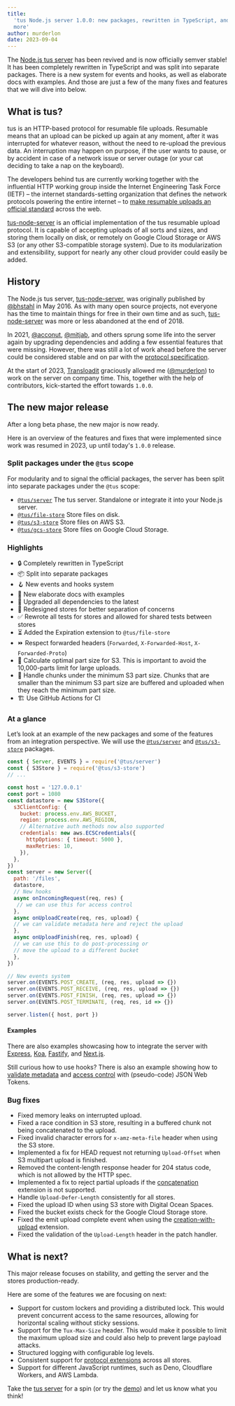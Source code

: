 ```yaml
---
title:
  'tus Node.js server 1.0.0: new packages, rewritten in TypeScript, and much
  more'
author: murderlon
date: 2023-09-04
---
```


The [Node.js tus server](https://github.com/tus/tus-node-server) has been
revived and is now officially semver stable! It has been completely rewritten in
TypeScript and was split into separate packages. There is a new system for
events and hooks, as well as elaborate docs with examples. And those are just a
few of the many fixes and features that we will dive into below.

## What is tus?

tus is an HTTP-based protocol for resumable file uploads. Resumable means that
an upload can be picked up again at any moment, after it was interrupted for
whatever reason, without the need to re-upload the previous data. An
interruption may happen on purpose, if the user wants to pause, or by accident
in case of a network issue or server outage (or your cat deciding to take a nap
on the keyboard).

The developers behind tus are currently working together with the influential
HTTP working group inside the Internet Engineering Task Force (IETF) – the
internet standards-setting organization that defines the network protocols
powering the entire internet – to
[make resumable uploads an official standard](https://tus.io/blog/2023/08/09/resumable-uploads-ietf)
across the web.

[tus-node-server][] is an official implementation of the tus resumable upload
protocol. It is capable of accepting uploads of all sorts and sizes, and storing
them locally on disk, or remotely on Google Cloud Storage or AWS S3 (or any
other S3-compatible storage system). Due to its modularization and
extensibility, support for nearly any other cloud provider could easily be
added.

## History

The Node.js tus server, [tus-node-server][], was originally published by
[@bhstahl][] in May 2016. As with many open source projects, not everyone has
the time to maintain things for free in their own time and as such,
[tus-node-server][] was more or less abandoned at the end of 2018.

In 2021, [@acconut][], [@mitjab][], and others sprung some life into the server
again by upgrading dependencies and adding a few essential features that were
missing. However, there was still a lot of work ahead before the server could be
considered stable and on par with the [protocol specification][].

At the start of 2023, [Transloadit][] graciously allowed me ([@murderlon][]) to
work on the server on company time. This, together with the help of
contributors, kick-started the effort towards `1.0.0`.

## The new major release

After a long beta phase, the new major is now ready.

Here is an overview of the features and fixes that were implemented since work
was resumed in 2023, up until today's `1.0.0` release.

### Split packages under the `@tus` scope

For modularity and to signal the official packages, the server has been split
into separate packages under the `@tus` scope:

- [`@tus/server`][] The tus server. Standalone or integrate it into your Node.js
  server.
- [`@tus/file-store`][] Store files on disk.
- [`@tus/s3-store`][] Store files on AWS S3.
- [`@tus/gcs-store`][] Store files on Google Cloud Storage.

### Highlights

- 🔒 Completely rewritten in TypeScript
- 📦 Split into separate packages
- 🪝 New events and hooks system
- 📝 New elaborate docs with examples
- 🚢 Upgraded all dependencies to the latest
- 🔄 Redesigned stores for better separation of concerns
- ✅ Rewrote all tests for stores and allowed for shared tests between stores
- ⏳ Added the Expiration extension to `@tus/file-store`
- ⏩ Respect forwarded headers (`Forwarded`, `X-Forwarded-Host`,
  `X-Forwarded-Proto`)
- 🧮 Calculate optimal part size for S3. This is important to avoid the
  10,000-parts limit for large uploads.
- 🧩 Handle chunks under the minimum S3 part size. Chunks that are smaller than
  the minimum S3 part size are buffered and uploaded when they reach the minimum
  part size.
- 🏗 Use GitHub Actions for CI

### At a glance

Let’s look at an example of the new packages and some of the features from an
integration perspective. We will use the [`@tus/server`][] and
[`@tus/s3-store`][] packages.

```js
const { Server, EVENTS } = require('@tus/server')
const { S3Store } = require('@tus/s3-store')
// ...

const host = '127.0.0.1'
const port = 1080
const datastore = new S3Store({
  s3ClientConfig: {
    bucket: process.env.AWS_BUCKET,
    region: process.env.AWS_REGION,
    // Alternative auth methods now also supported
    credentials: new aws.ECSCredentials({
      httpOptions: { timeout: 5000 },
      maxRetries: 10,
    }),
  },
})
const server = new Server({
  path: '/files',
  datastore,
  // New hooks
  async onIncomingRequest(req, res) {
   // we can use this for access control
  },
  async onUploadCreate(req, res, upload) {
  // we can validate metadata here and reject the upload
  },
  async onUploadFinish(req, res, upload) {
  // we can use this to do post-processing or
  // move the upload to a different bucket
  },
})

// New events system
server.on(EVENTS.POST_CREATE, (req, res, upload => {})
server.on(EVENTS.POST_RECEIVE, (req, res, upload => {})
server.on(EVENTS.POST_FINISH, (req, res, upload => {})
server.on(EVENTS.POST_TERMINATE, (req, res, id => {})

server.listen({ host, port })
```

#### Examples

There are also examples showcasing how to integrate the server with [Express][],
[Koa][], [Fastify][], and [Next.js][].

Still curious how to use hooks? There is also an example showing how to
[validate metadata][] and [access control][] with (pseudo-code) JSON Web Tokens.

### Bug fixes

- Fixed memory leaks on interrupted upload.
- Fixed a race condition in S3 store, resulting in a buffered chunk not being
  concatenated to the upload.
- Fixed invalid character errors for `x-amz-meta-file` header when using the S3
  store.
- Implemented a fix for HEAD request not returning `Upload-Offset` when S3
  multipart upload is finished.
- Removed the content-length response header for 204 status code, which is not
  allowed by the HTTP spec.
- Implemented a fix to reject partial uploads if the [concatenation][] extension
  is not supported.
- Handle `Upload-Defer-Length` consistently for all stores.
- Fixed the upload ID when using S3 store with Digital Ocean Spaces.
- Fixed the bucket exists check for the Google Cloud Storage store.
- Fixed the emit upload complete event when using the [creation-with-upload][]
  extension.
- Fixed the validation of the `Upload-Length` header in the patch handler.

## What is next?

This major release focuses on stability, and getting the server and the stores
production-ready.

Here are some of the features we are focusing on next:

- Support for custom lockers and providing a distributed lock. This would
  prevent concurrent access to the same resources, allowing for horizontal
  scaling without sticky sessions.
- Support for the `Tux-Max-Size` header. This would make it possible to limit
  the maximum upload size and could also help to prevent large payload attacks.
- Structured logging with configurable log levels.
- Consistent support for [protocol extensions][] across all stores.
- Support for different JavaScript runtimes, such as Deno, Cloudflare Workers,
  and AWS Lambda.

Take the [tus server][tus-node-server] for a spin (or try the
[demo](https://github.com/tus/tus-node-server#demos)) and let us know what you
think!

[tus-node-server]: https://github.com/tus/tus-node-server
[@mitjab]: https://github.com/mitjab
[@acconut]: https://github.com/acconut
[@bhstahl]: https://github.com/bhstahl
[@murderlon]: https://github.com/murderlon
[protocol specification]: https://tus.io/protocols/resumable-upload
[Transloadit]: https://transloadit.com/open-source
[`@tus/server`]:
  https://github.com/tus/tus-node-server/tree/main/packages/server
[`@tus/file-store`]:
  https://github.com/tus/tus-node-server/tree/main/packages/file-store
[`@tus/s3-store`]:
  https://github.com/tus/tus-node-server/tree/main/packages/s3-store
[`@tus/gcs-store`]:
  https://github.com/tus/tus-node-server/tree/main/packages/gcs-store
[creation-with-upload]:
  https://tus.io/protocols/resumable-upload.html#creation-with-upload
[concatenation]: https://tus.io/protocols/resumable-upload.html#concatenation
[tus-max-size]: https://tus.io/protocols/resumable-upload.html#max-size
[protocol extensions]:
  https://tus.io/protocols/resumable-upload#protocol-extensions
[Express]:
  https://github.com/tus/tus-node-server/tree/main/packages/server#example-integrate-tus-into-express
[Koa]:
  https://github.com/tus/tus-node-server/tree/main/packages/server#example-integrate-tus-into-koa
[Fastify]:
  https://github.com/tus/tus-node-server/tree/main/packages/server#example-integrate-tus-into-fastify
[Next.js]:
  https://github.com/tus/tus-node-server/tree/main/packages/server#example-integrate-tus-into-nextjs
[validate metadata]:
  https://github.com/tus/tus-node-server/tree/main/packages/server#example-validate-metadata-when-an-upload-is-created
[access control]:
  https://github.com/tus/tus-node-server/tree/main/packages/server#example-access-control
